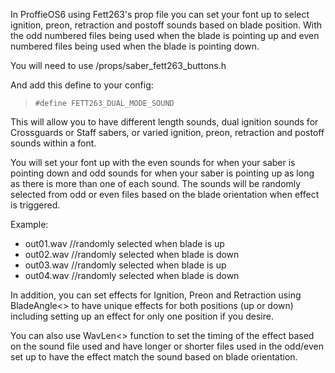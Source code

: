 In ProffieOS6 using Fett263's prop file you can set your font up to select ignition, preon, retraction and postoff sounds based on blade position.  With the odd numbered files being used when the blade is pointing up and even numbered files being used when the blade is pointing down.

You will need to use /props/saber_fett263_buttons.h

And add this define to your config:

> `#define FETT263_DUAL_MODE_SOUND`

This will allow you to have different length sounds, dual ignition sounds for Crossguards or Staff sabers, or varied ignition, preon, retraction and postoff sounds within a font.

You will set your font up with the even sounds for when your saber is pointing down and odd sounds for when your saber is pointing up as long as there is more than one of each sound. The sounds will be randomly selected from odd or even files based on the blade orientation when effect is triggered.

Example:
* out01.wav //randomly selected when blade is up
* out02.wav //randomly selected when blade is down
* out03.wav //randomly selected when blade is up
* out04.wav //randomly selected when blade is down

In addition, you can set effects for Ignition, Preon and Retraction using BladeAngle<> to have unique effects for both positions (up or down) including setting up an effect for only one position if you desire.

You can also use WavLen<> function to set the timing of the effect based on the sound file used and have longer or shorter files used in the odd/even set up to have the effect match the sound based on blade orientation.